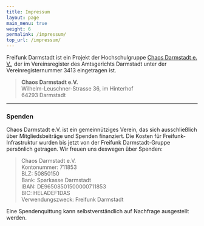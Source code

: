 ```yaml
---
title: Impressum
layout: page
main_menu: true
weight: 6
permalink: /impressum/
top_url: /impressum/
---
```


Freifunk Darmstadt ist ein Projekt der Hochschulgruppe [Chaos Darmstadt e. V.](http://chaos-darmstadt.de/), der im Vereinsregister des Amtsgerichts Darmstadt unter der Vereinregisternummer 3413 eingetragen ist.

> **Chaos Darmstadt e.V.**  
> Wilhelm-Leuschner-Strasse 36, im Hinterhof  
> 64293 Darmstadt


* * *

### Spenden

Chaos Darmstadt e.V. ist ein gemeinnütziges Verein, das sich ausschließlich über Mitgliedsbeiträge und Spenden finanziert. Die Kosten für Freifunk-Infrastruktur wurden bis jetzt von der Freifunk Darmstadt-Gruppe persönlich getragen. Wir freuen uns deswegen über Spenden:

> Chaos Darmstadt e.V.  
> Kontonummer: 711853  
> BLZ: 50850150  
> Bank: Sparkasse Darmstadt  
> IBAN: DE96508501500000711853  
> BIC: HELADEF1DAS  
> Verwendungszweck: Freifunk Darmstadt

Eine Spendenquittung kann selbstverständlich auf Nachfrage ausgestellt werden.
